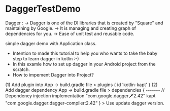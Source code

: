# DaggerTestDemo
Dagger :
-> Dagger is one of the DI libraries that is created by "Square" and maintaining by Google.
-> It is managing and creating graph of dependencies for you.
-> Ease of unit test and reusable code.

simple dagger demo with Application class.
- Intention to made this tutorial to help you who wants to take the baby step to learn dagger in kotlin :-) 
- In this examle how to set up dagger in your Android project from the scratch.
- How to impement Dagger into Project?

(1) Add plugin into App -> build.gradle file
    >	plugins {
  		 id 'kotlin-kapt'
	}
(2) Add dagger dependency App -> build.gradle file
    > dependencies {
         -------
        // Dependency injection
        implementation "com.google.dagger:dagger:2.42"
        kapt "com.google.dagger:dagger-compiler:2.42"
    }
    > Use update dagger version.

